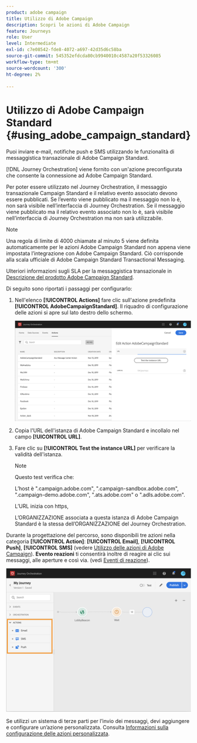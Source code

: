```yaml
---
product: adobe campaign
title: Utilizzo di Adobe Campaign
description: Scopri le azioni di Adobe Campaign
feature: Journeys
role: User
level: Intermediate
exl-id: c7e08542-fde8-4072-a697-42d35d6c58ba
source-git-commit: 545352efdcda80cb9940010c4587a20f53326085
workflow-type: tm+mt
source-wordcount: '300'
ht-degree: 2%

---
```


# Utilizzo di Adobe Campaign Standard {#using_adobe_campaign_standard}

Puoi inviare e-mail, notifiche push e SMS utilizzando le funzionalità di messaggistica transazionale di Adobe Campaign Standard.

[!DNL Journey Orchestration] viene fornito con un&#39;azione preconfigurata che consente la connessione ad Adobe Campaign Standard.

Per poter essere utilizzato nel Journey Orchestration, il messaggio transazionale Campaign Standard e il relativo evento associato devono essere pubblicati. Se l’evento viene pubblicato ma il messaggio non lo è, non sarà visibile nell’interfaccia di Journey Orchestration. Se il messaggio viene pubblicato ma il relativo evento associato non lo è, sarà visibile nell’interfaccia di Journey Orchestration ma non sarà utilizzabile.

>[!NOTE]
>
>Una regola di limite di 4000 chiamate al minuto 5 viene definita automaticamente per le azioni Adobe Campaign Standard non appena viene impostata l’integrazione con Adobe Campaign Standard. Ciò corrisponde alla scala ufficiale di Adobe Campaign Standard Transactional Messaging.
>
>Ulteriori informazioni sugli SLA per la messaggistica transazionale in [Descrizione del prodotto Adobe Campaign Standard](https://helpx.adobe.com/it/legal/product-descriptions/campaign-standard.html).

Di seguito sono riportati i passaggi per configurarlo:

1. Nell&#39;elenco **[!UICONTROL Actions]** fare clic sull&#39;azione predefinita **[!UICONTROL AdobeCampaignStandard]**. Il riquadro di configurazione delle azioni si apre sul lato destro dello schermo.

   ![](../assets/actioncampaign.png)

1. Copia l&#39;URL dell&#39;istanza di Adobe Campaign Standard e incollalo nel campo **[!UICONTROL URL]**.

1. Fare clic su **[!UICONTROL Test the instance URL]** per verificare la validità dell&#39;istanza.

   >[!NOTE]
   >
   >Questo test verifica che:
   >
   >L’host è &quot;.campaign.adobe.com&quot;, &quot;.campaign-sandbox.adobe.com&quot;, &quot;.campaign-demo.adobe.com&quot;, &quot;.ats.adobe.com&quot; o &quot;.adls.adobe.com&quot;.
   >
   >L’URL inizia con https,
   >
   >L’ORGANIZZAZIONE associata a questa istanza di Adobe Campaign Standard è la stessa dell’ORGANIZZAZIONE del Journey Orchestration.

Durante la progettazione del percorso, sono disponibili tre azioni nella categoria **[!UICONTROL Action]**: **[!UICONTROL Email]**, **[!UICONTROL Push]**, **[!UICONTROL SMS]** (vedere [Utilizzo delle azioni di Adobe Campaign](../building-journeys/using-adobe-campaign-actions.md)). **Evento reazioni** ti consentirà inoltre di reagire ai clic sui messaggi, alle aperture e così via. (vedi [Eventi di reazione](../building-journeys/reaction-events.md)).

![](../assets/journey58.png)

Se utilizzi un sistema di terze parti per l’invio dei messaggi, devi aggiungere e configurare un’azione personalizzata. Consulta [Informazioni sulla configurazione delle azioni personalizzata](../action/about-custom-action-configuration.md).
